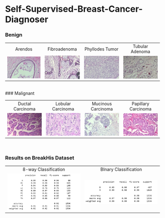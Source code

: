 # Self-Supervised-Breast-Cancer-Diagnoser

### Benign

<table>
  <tr>
    <td style="text-align:center">Arendos</td>
    <td style="text-align:center">Fibroadenoma</td>
	<td style="text-align:center">Phyllodes Tumor</td>
    <td style="text-align:center">Tubular Adenoma</td>
  </tr>
  <tr>
    <td style="width:200px"><img src="images/Arendos.png"></td>
    <td style="width:150px"><img src="images/fibroade.png"></td>
    <td style="width:200px"><img src="images/phyllode.png"></td>
	<td style="width:200px"><img src="images/tubular.png"></td>
  </tr>
 </table>
<br>
### Malignant
<table>
  <tr>
    <td style="text-align:center">Ductal Carcinoma</td>
    <td style="text-align:center">Lobular Carcinoma</td>
	<td style="text-align:center">Mucinous Carcinoma</td>
    <td style="text-align:center">Papillary Carcinoma</td>
  </tr>
  <tr>
    <td style="width:200px"><img src="images/doctal.png"></td>
    <td style="width:200px"><img src="images/lobular.png"></td>
    <td style="width:200px"><img src="images/mucinous.png"></td>
	<td style="width:200px"><img src="images/papillary.png"></td>
  </tr>
 </table>
<br>

### Results on BreakHis Dataset
<table>
  <tr>
    <td style="text-align:center">8-way Classification</td>
    <td style="text-align:center">BInary Classification</td>
  </tr>
  <tr>
    <td style="width:400px"><img src="images/8-way results.png"></td>
    <td style="width:400px"><img src="images/binary results.png"></td>

  </tr>
 </table>




